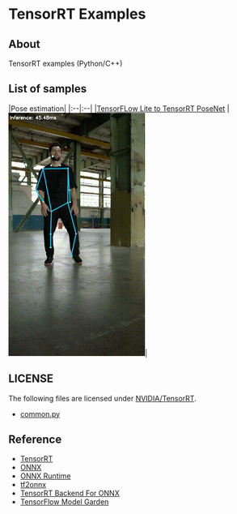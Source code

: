 # TensorRT Examples

## About
TensorRT examples (Python/C++)

## List of samples

|Pose estimation|
|:--|:--|
|[TensorFLow Lite to TensorRT PoseNet](python/posenet/README.md)
|![posenet](images/posenet.gif)|





## LICENSE
The following files are licensed under [NVIDIA/TensorRT](https://github.com/NVIDIA/TensorRT).
- [common.py](posenet/common.py)
  
## Reference
- [TensorRT](https://github.com/NVIDIA/TensorRT)
- [ONNX](https://github.com/onnx/onnx)
- [ONNX Runtime](https://github.com/microsoft/onnxruntime)
- [tf2onnx](https://github.com/onnx/tensorflow-onnx)
- [TensorRT Backend For ONNX](https://github.com/onnx/onnx-tensorrt)
- [TensorFlow Model Garden](https://github.com/tensorflow/models)
